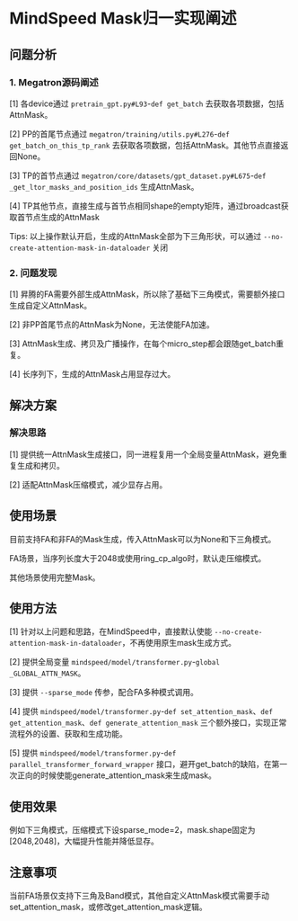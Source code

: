 # MindSpeed Mask归一实现阐述

## 问题分析
### 1. Megatron源码阐述
[1] 各device通过 `pretrain_gpt.py#L93`-`def get_batch` 去获取各项数据，包括AttnMask。

[2] PP的首尾节点通过 `megatron/training/utils.py#L276`-`def get_batch_on_this_tp_rank` 去获取各项数据，包括AttnMask。其他节点直接返回None。

[3] TP的首节点通过 `megatron/core/datasets/gpt_dataset.py#L675`-`def _get_ltor_masks_and_position_ids` 生成AttnMask。

[4] TP其他节点，直接生成与首节点相同shape的empty矩阵，通过broadcast获取首节点生成的AttnMask

Tips: 以上操作默认开启，生成的AttnMask全部为下三角形状，可以通过 `--no-create-attention-mask-in-dataloader` 关闭

### 2. 问题发现
[1] 昇腾的FA需要外部生成AttnMask，所以除了基础下三角模式，需要额外接口生成自定义AttnMask。

[2] 非PP首尾节点的AttnMask为None，无法使能FA加速。

[3] AttnMask生成、拷贝及广播操作，在每个micro_step都会跟随get_batch重复。

[4] 长序列下，生成的AttnMask占用显存过大。


## 解决方案
### 解决思路
[1] 提供统一AttnMask生成接口，同一进程复用一个全局变量AttnMask，避免重复生成和拷贝。

[2] 适配AttnMask压缩模式，减少显存占用。


## 使用场景
目前支持FA和非FA的Mask生成，传入AttnMask可以为None和下三角模式。

FA场景，当序列长度大于2048或使用ring_cp_algo时，默认走压缩模式。

其他场景使用完整Mask。


## 使用方法
[1] 针对以上问题和思路，在MindSpeed中，直接默认使能 `--no-create-attention-mask-in-dataloader`，不再使用原生mask生成方式。

[2] 提供全局变量 `mindspeed/model/transformer.py`-`global _GLOBAL_ATTN_MASK`。

[3] 提供 `--sparse_mode` 传参，配合FA多种模式调用。

[4] 提供 `mindspeed/model/transformer.py`-`def set_attention_mask`、`def get_attention_mask`、`def generate_attention_mask` 三个额外接口，实现正常流程外的设置、获取和生成功能。

[5] 提供 `mindspeed/model/transformer.py`-`def parallel_transformer_forward_wrapper` 接口，避开get_batch的缺陷，在第一次正向的时候使能generate_attention_mask来生成mask。


## 使用效果
例如下三角模式，压缩模式下设sparse_mode=2，mask.shape固定为[2048,2048]，大幅提升性能并降低显存。


## 注意事项
当前FA场景仅支持下三角及Band模式，其他自定义AttnMask模式需要手动set_attention_mask，或修改get_attention_mask逻辑。

